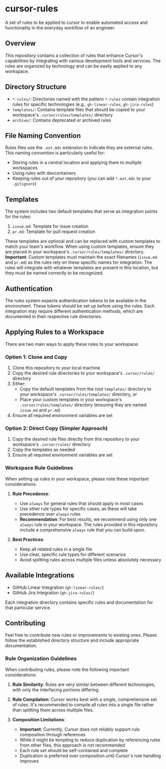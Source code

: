# cursor-rules
A set of rules to be applied to cursor to enable automated access and functionality in the everyday workflow of an engineer.

## Overview
This repository contains a collection of rules that enhance Cursor's capabilities by integrating with various development tools and services. The rules are organized by technology and can be easily applied to any workspace.

## Directory Structure
- `*-rules/`: Directories named with the pattern `*-rules` contain integration rules for specific technologies (e.g., `gh-linear-rules`, `gh-jira-rules`)
- `templates/`: Contains template files that should be copied to your workspace's `.cursor/rules/templates/` directory
- `archive/`: Contains deprecated or archived rules

## File Naming Convention
Rules files use the `.ext.mdc` extension to indicate they are external rules. This naming convention is particularly useful for:
- Storing rules in a central location and applying them to multiple workspaces
- Using rules with devcontainers
- Keeping rules out of your repository (you can add `*.ext.mdc` to your `.gitignore`)

## Templates
The system includes two default templates that serve as integration points for the rules:
1. `issue.md`: Template for issue creation
2. `pr.md`: Template for pull request creation

These templates are optional and can be replaced with custom templates to match your team's workflow. When using custom templates, ensure they are placed in your workspace's `.cursor/rules/templates/` directory. **Important**: Custom templates must maintain the exact filenames (`issue.md` and `pr.md`) as the rules rely on these specific names for integration. The rules will integrate with whatever templates are present in this location, but they must be named correctly to be recognized.

## Authentication
The rules system expects authentication tokens to be available in the environment. These tokens should be set up before using the rules. Each integration may require different authentication methods, which are documented in their respective rule directories.

## Applying Rules to a Workspace
There are two main ways to apply these rules to your workspace:

### Option 1: Clone and Copy 
1. Clone this repository to your local machine
2. Copy the desired rule directories to your workspace's `.cursor/rules/` directory
3. Either:
   - Copy the default templates from the root `templates/` directory to your workspace's `.cursor/rules/templates/` directory, or
   - Place your custom templates in your workspace's `.cursor/rules/templates/` directory (ensuring they are named `issue.md` and `pr.md`)
4. Ensure all required environment variables are set

### Option 2: Direct Copy (Simpler Approach)
1. Copy the desired rule files directly from this repository to your workspace's `.cursor/rules/` directory
2. Copy the templates as needed
3. Ensure all required environment variables are set

### Workspace Rule Guidelines
When setting up rules in your workspace, please note these important considerations:

1. **Rule Precedence**: 
   - Use `always` for general rules that should apply in most cases
   - Use other rule types for specific cases, as these will take precedence over `always` rules
   - **Recommendation**: For best results, we recommend using only one `always` rule in your workspace. The rules provided in this repository include a comprehensive `always` rule that you can build upon.

2. **Best Practices**:
   - Keep all related rules in a single file
   - Use clear, specific rule types for different scenarios
   - Avoid splitting rules across multiple files unless absolutely necessary

## Available Integrations
- GitHub Linear Integration (`gh-linear-rules/`)
- GitHub Jira Integration (`gh-jira-rules/`)

Each integration directory contains specific rules and documentation for that particular service.

## Contributing
Feel free to contribute new rules or improvements to existing ones. Please follow the established directory structure and include appropriate documentation.

### Rule Organization Guidelines
When contributing rules, please note the following important considerations:

1. **Rule Similarity**: Rules are very similar between different technologies, with only the interfacing portions differing.

2. **Rule Compilation**: Cursor works best with a single, comprehensive set of rules. It's recommended to compile all rules into a single file rather than splitting them across multiple files.

3. **Composition Limitations**: 
   - **Important**: Currently, Cursor does not reliably support rule composition through references
   - While it might be tempting to reduce duplication by referencing rules from other files, this approach is not recommended
   - Each rule set should be self-contained and complete
   - Duplication is preferred over composition until Cursor's rule handling improves
